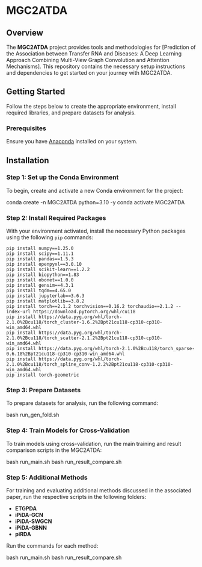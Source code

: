 # MGC2ATDA

## Overview

The **MGC2ATDA** project provides tools and methodologies for [Prediction of the Association between Transfer RNA and Diseases: A Deep Learning Approach Combining Multi-View Graph Convolution and Attention Mechanisms]. This repository contains the necessary setup instructions and dependencies to get started on your journey with MGC2ATDA.

## Getting Started

Follow the steps below to create the appropriate environment, install required libraries, and prepare datasets for analysis.

### Prerequisites

Ensure you have [Anaconda](https://www.anaconda.com/products/distribution) installed on your system.

## Installation

### Step 1: Set up the Conda Environment

To begin, create and activate a new Conda environment for the project:

 
conda create -n MGC2ATDA python=3.10 -y conda activate MGC2ATDA
### Step 2: Install Required Packages

With your environment activated, install the necessary Python packages using the following `pip` commands:

```
pip install numpy==1.25.0
pip install scipy==1.11.1
pip install pandas==1.5.3
pip install openpyxl==3.0.10
pip install scikit-learn==1.2.2
pip install biopython==1.83
pip install obonet==1.0.0
pip install gensim==4.3.1
pip install tqdm==4.65.0
pip install jupyterlab==3.6.3
pip install matplotlib==3.8.2
pip install torch==2.1.2 torchvision==0.16.2 torchaudio==2.1.2 --index-url https://download.pytorch.org/whl/cu118
pip install https://data.pyg.org/whl/torch-2.1.0%2Bcu118/torch_cluster-1.6.2%2Bpt21cu118-cp310-cp310-win_amd64.whl
pip install https://data.pyg.org/whl/torch-2.1.0%2Bcu118/torch_scatter-2.1.2%2Bpt21cu118-cp310-cp310-win_amd64.whl
pip install https://data.pyg.org/whl/torch-2.1.0%2Bcu118/torch_sparse-0.6.18%2Bpt21cu118-cp310-cp310-win_amd64.whl
pip install https://data.pyg.org/whl/torch-2.1.0%2Bcu118/torch_spline_conv-1.2.2%2Bpt21cu118-cp310-cp310-win_amd64.whl
pip install torch-geometric

```
### Step 3: Prepare Datasets

To prepare datasets for analysis, run the following command:

 
bash run_gen_fold.sh
### Step 4: Train Models for Cross-Validation

To train models using cross-validation, run the main training and result comparison scripts in the MGC2ATDA:

 
bash run_main.sh bash run_result_compare.sh
### Step 5: Additional Methods

For training and evaluating additional methods discussed in the associated paper, run the respective scripts in the following folders:

- **ETGPDA**
- **iPiDA-GCN**
- **iPiDA-SWGCN**
- **iPiDA-GBNN**
- **piRDA**

Run the commands for each method:

 
bash run_main.sh bash run_result_compare.sh
